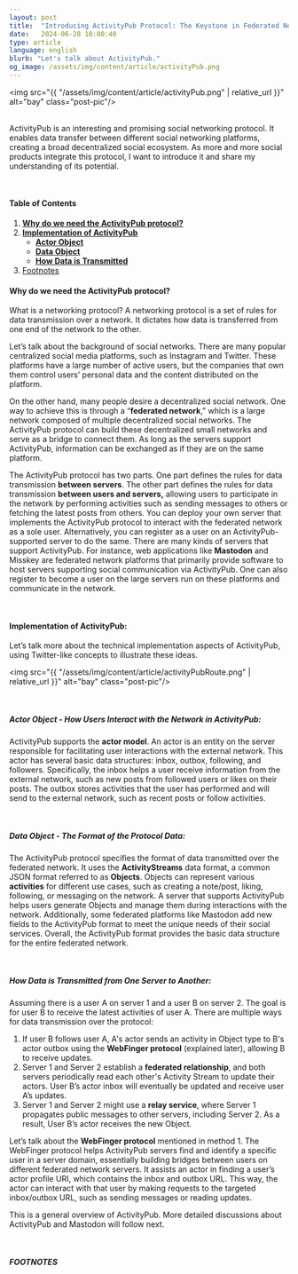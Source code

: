 ```yaml
---
layout: post
title:  "Introducing ActivityPub Protocol: The Keystone in Federated Network"
date:   2024-06-28 10:00:40
type: article
language: english
blurb: "Let's talk about ActivityPub."
og_image: /assets/img/content/article/activityPub.png
---
```


<img src="{{ "/assets/img/content/article/activityPub.png" | relative_url }}" alt="bay" class="post-pic"/>
<br />
<br />

ActivityPub is an interesting and promising social networking protocol. It enables data transfer between different social networking platforms, creating a broad decentralized social ecosystem. As more and more social products integrate this protocol, I want to introduce it and share my understanding of its potential.

<br />

#### Table of Contents
1. [**Why do we need the ActivityPub protocol?**](#why-do-we-need-the-activitypub-protocol)
2. [**Implementation of ActivityPub**](#implementation-of-activitypub)
    * [**Actor Object**](#actor-object---how-users-interact-with-the-network-in-activitypub)
    * [**Data Object**](#data-object---the-format-of-the-protocol-data)
    * [**How Data is Transmitted**](#how-data-is-transmitted-from-one-server-to-another)
3. [Footnotes](#footnotes)

#### **Why do we need the ActivityPub protocol?**

What is a networking protocol? A networking protocol is a set of rules for data transmission over a network. It dictates how data is transferred from one end of the network to the other.

Let’s talk about the background of social networks. There are many popular centralized social media platforms, such as Instagram and Twitter. These platforms have a large number of active users, but the companies that own them control users’ personal data and the content distributed on the platform.

On the other hand, many people desire a decentralized social network. One way to achieve this is through a “**federated network**,” which is a large network composed of multiple decentralized social networks. The ActivityPub protocol can build these decentralized small networks and serve as a bridge to connect them. As long as the servers support ActivityPub, information can be exchanged as if they are on the same platform.

The ActivityPub protocol has two parts. One part defines the rules for data transmission **between servers**. The other part defines the rules for data transmission **between users and servers,** allowing users to participate in the network by performing activities such as sending messages to others or fetching the latest posts from others. You can deploy your own server that implements the ActivityPub protocol to interact with the federated network as a sole user. Alternatively, you can register as a user on an ActivityPub-supported server to do the same. There are many kinds of servers that support ActivityPub. For instance, web applications like **Mastodon** and Misskey are federated network platforms that primarily provide software to host servers supporting social communication via ActivityPub. One can also register to become a user on the large servers run on these platforms and communicate in the network.

<br />

#### **Implementation of ActivityPub:**

Let’s talk more about the technical implementation aspects of ActivityPub, using Twitter-like concepts to illustrate these ideas.

<img src="{{ "/assets/img/content/article/activityPubRoute.png" | relative_url }}" alt="bay" class="post-pic"/>


<br />

##### **Actor Object - How Users Interact with the Network in ActivityPub**:

ActivityPub supports the **actor model**. An actor is an entity on the server responsible for facilitating user interactions with the external network. This actor has several basic data structures: inbox, outbox, following, and followers. Specifically, the inbox helps a user receive information from the external network, such as new posts from followed users or likes on their posts. The outbox stores activities that the user has performed and will send to the external network, such as recent posts or follow activities.

<br />

##### **Data Object - The Format of the Protocol Data**:

The ActivityPub protocol specifies the format of data transmitted over the federated network. It uses the **ActivityStreams** data format, a common JSON format referred to as **Objects**. Objects can represent various **activities** for different use cases, such as creating a note/post, liking, following, or messaging on the network. A server that supports ActivityPub helps users generate Objects and manage them during interactions with the network. Additionally, some federated platforms like Mastodon add new fields to the ActivityPub format to meet the unique needs of their social services. Overall, the ActivityPub format provides the basic data structure for the entire federated network.

<br />

##### **How Data is Transmitted from One Server to Another**:

Assuming there is a user A on server 1 and a user B on server 2. The goal is for user B to receive the latest activities of user A. There are multiple ways for data transmission over the protocol:

1. If user B follows user A, A's actor sends an activity in Object type to B's actor outbox using the **WebFinger protocol** (explained later), allowing B to receive updates.
2. Server 1 and Server 2 establish a **federated relationship**, and both servers periodically read each other's Activity Stream to update their actors. User B’s actor inbox will eventually be updated and receive user A’s updates.
3. Server 1 and Server 2 might use a **relay service**, where Server 1 propagates public messages to other servers, including Server 2. As a result, User B’s actor receives the new Object.

Let’s talk about the **WebFinger protocol** mentioned in method 1. The WebFinger protocol helps ActivityPub servers find and identify a specific user in a server domain, essentially building bridges between users on different federated network servers. It assists an actor in finding a user’s actor profile URI, which contains the inbox and outbox URL. This way, the actor can interact with that user by making requests to the targeted inbox/outbox URL, such as sending messages or reading updates.

This is a general overview of ActivityPub. More detailed discussions about ActivityPub and Mastodon will follow next.

<br />

##### FOOTNOTES

[^1]: This is a note!
